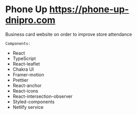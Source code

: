 # Phone Up https://phone-up-dnipro.com

Business card website on order to improve store attendance

`Components:` 
- React
- TypeScript
- React-leaflet 
- Chakra UI 
- Framer-motion
- Prettier
- React-anchor
- React-icons
- React-intersection-observer
- Styled-components
- Netlify service
